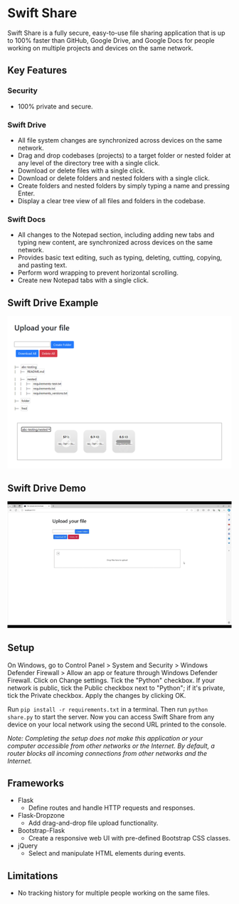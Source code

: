 # Swift Share

Swift Share is a fully secure, easy-to-use file sharing application that is up to 100% faster than GitHub, Google Drive, and Google Docs for people working on multiple projects and devices on the same network.

## Key Features

### Security
* 100% private and secure.

### Swift Drive
* All file system changes are synchronized across devices on the same network.
* Drag and drop codebases (projects) to a target folder or nested folder at any level of the directory tree with a single click.
* Download or delete files with a single click.
* Download or delete folders and nested folders with a single click.
* Create folders and nested folders by simply typing a name and pressing Enter.
* Display a clear tree view of all files and folders in the codebase.

### Swift Docs
* All changes to the Notepad section, including adding new tabs and typing new content, are synchronized across devices on the same network.
* Provides basic text editing, such as typing, deleting, cutting, copying, and pasting text.
* Perform word wrapping to prevent horizontal scrolling.
* Create new Notepad tabs with a single click.

## Swift Drive Example
<img src="./data/example.png" alt="Example" width="690">

## Swift Drive Demo
![](./data/walkthrough.gif)

## Setup
On Windows, go to Control Panel > System and Security > Windows Defender Firewall > Allow an app or feature through Windows Defender Firewall. Click on Change settings. Tick the "Python" checkbox. If your network is public, tick the Public checkbox next to "Python"; if it's private, tick the Private checkbox. Apply the changes by clicking OK.

Run `pip install -r requirements.txt` in a terminal. Then run `python share.py` to start the server. Now you can access Swift Share from any device on your local network using the second URL printed to the console.

*Note: Completing the setup does not make this application or your computer accessible from other networks or the Internet. By default, a router blocks all incoming connections from other networks and the Internet.*

## Frameworks
* Flask
    - Define routes and handle HTTP requests and responses.
* Flask-Dropzone
    - Add drag-and-drop file upload functionality.
* Bootstrap-Flask
    - Create a responsive web UI with pre-defined Bootstrap CSS classes.
* jQuery
    - Select and manipulate HTML elements during events.

## Limitations
* No tracking history for multiple people working on the same files.